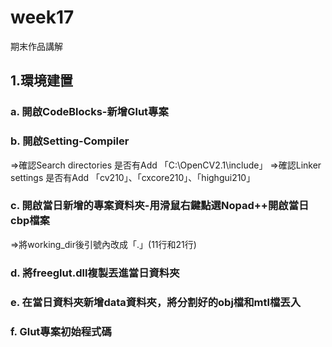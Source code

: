 # week17
期末作品講解
## 1.環境建置
### a. 開啟CodeBlocks-新增Glut專案
### b. 開啟Setting-Compiler 
  =>確認Search directories 是否有Add 「C:\OpenCV2.1\include」
  =>確認Linker settings 是否有Add 「cv210」、「cxcore210」、「highgui210」
### c. 開啟當日新增的專案資料夾-用滑鼠右鍵點選Nopad++開啟當日cbp檔案
  =>將working_dir後引號內改成「.」(11行和21行)
### d. 將freeglut.dll複製丟進當日資料夾
### e. 在當日資料夾新增data資料夾，將分割好的obj檔和mtl檔丟入
### f. Glut專案初始程式碼
